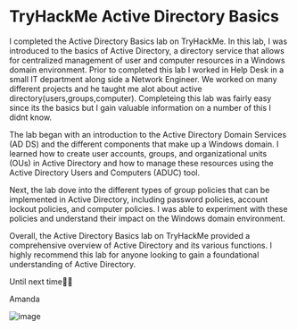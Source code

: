 # TryHackMe Active Directory Basics

I completed the Active Directory Basics lab on TryHackMe. In this lab, I was introduced to the basics of Active Directory, a directory service that allows for centralized management of user and computer resources in a Windows domain environment.
Prior to completed this lab I worked in Help Desk in a small IT department along side a Network Engineer. We worked on many different projects and he taught me alot about active directory(users,groups,computer). Completeing this lab was fairly easy since its the basics but I gain valuable information on a number of this I didnt know.

The lab began with an introduction to the Active Directory Domain Services (AD DS) and the different components that make up a Windows domain. I learned how to create user accounts, groups, and organizational units (OUs) in Active Directory and how to manage these resources using the Active Directory Users and Computers (ADUC) tool.

Next, the lab dove into the different types of group policies that can be implemented in Active Directory, including password policies, account lockout policies, and computer policies. I was able to experiment with these policies and understand their impact on the Windows domain environment.

Overall, the Active Directory Basics lab on TryHackMe provided a comprehensive overview of Active Directory and its various functions. I highly recommend this lab for anyone looking to gain a foundational understanding of Active Directory.

Until next time✌🏽

Amanda


![image](https://github.com/alubin03/THM-AD/assets/141780397/19c2fc45-6d37-40d5-ae26-8aaf384b5c3f)
